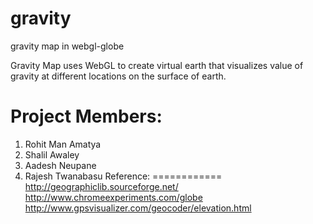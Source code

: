 gravity
=======

gravity map in webgl-globe


Gravity Map uses WebGL to create virtual earth that visualizes value of gravity at different
locations on the surface of earth. 

Project Members:
================
1. Rohit Man Amatya
2. Shalil Awaley
3. Aadesh Neupane
4. Rajesh Twanabasu
Reference:
============
http://geographiclib.sourceforge.net/
http://www.chromeexperiments.com/globe
http://www.gpsvisualizer.com/geocoder/elevation.html
